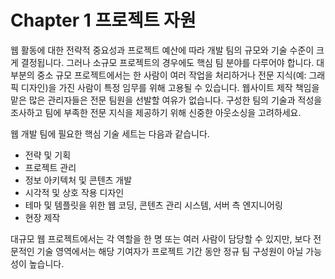 # Chapter 1 프로젝트 자원

웹 활동에 대한 전략적 중요성과 프로젝트 예산에 따라 개발 팀의 규모와 기술 수준이 크게 결정됩니다. 그러나 소규모 프로젝트의 경우에도 핵심 팀 분야를 다루어야 합니다. 대부분의 중소 규모 프로젝트에서는 한 사람이 여러 작업을 처리하거나 전문 지식(예: 그래픽 디자인)을 가진 사람이 특정 임무를 위해 고용될 수 있습니다. 웹사이트 제작 책임을 맡은 많은 관리자들은 전문 팀원을 선발할 여유가 없습니다. 구성한 팀의 기술과 적성을 조사하고 팀에 부족한 전문 지식을 제공하기 위해 신중한 아웃소싱을 고려하세요.

웹 개발 팀에 필요한 핵심 기술 세트는 다음과 같습니다.

- 전략 및 기획
- 프로젝트 관리
- 정보 아키텍처 및 콘텐츠 개발
- 시각적 및 상호 작용 디자인
- 테마 및 템플릿을 위한 웹 코딩, 콘텐츠 관리 시스템, 서버 측 엔지니어링
- 현장 제작

대규모 웹 프로젝트에서는 각 역할을 한 명 또는 여러 사람이 담당할 수 있지만, 보다 전문적인 기술 영역에서는 해당 기여자가 프로젝트 기간 동안 정규 팀 구성원이 아닐 가능성이 높습니다.
